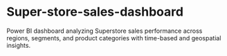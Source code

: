 # Super-store-sales-dashboard
 Power BI dashboard analyzing Superstore sales performance across regions, segments, and product categories with time-based and geospatial insights.

